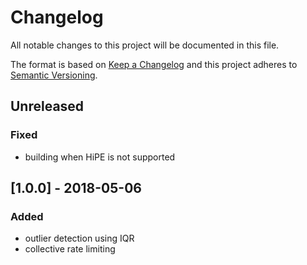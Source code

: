 # Changelog
All notable changes to this project will be documented in this file.

The format is based on [Keep a Changelog](http://keepachangelog.com/en/1.0.0/)
and this project adheres to [Semantic Versioning](http://semver.org/spec/v2.0.0.html).

## Unreleased
### Fixed
- building when HiPE is not supported

## [1.0.0] - 2018-05-06
### Added
- outlier detection using IQR
- collective rate limiting
